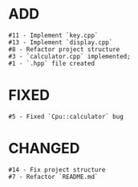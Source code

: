 # ADD
    #11 - Implement `key.cpp`
    #13 - Implement `display.cpp`
    #8 - Refactor project structure
    #3 - `calculator.cpp` implemented;
    #1 - `.hpp` file created

# FIXED
    #5 - Fixed `Cpu::calculator` bug


# CHANGED
    #14 - Fix project structure
    #7 - Refactor `README.md`
